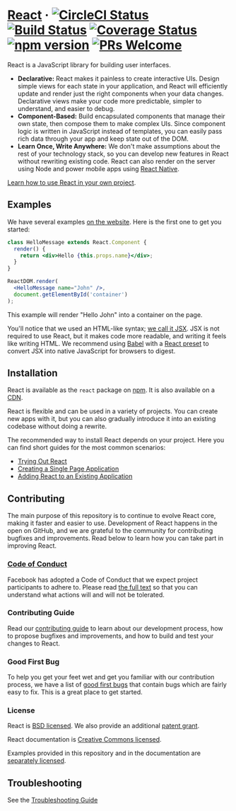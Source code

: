 # [React](https://facebook.github.io/react/) &middot; [![CircleCI Status](https://circleci.com/gh/facebook/react.svg?style=shield&circle-token=:circle-token)](https://circleci.com/gh/facebook/react) [![Build Status](https://img.shields.io/travis/facebook/react/master.svg?style=flat)](https://travis-ci.org/facebook/react) [![Coverage Status](https://img.shields.io/coveralls/facebook/react/master.svg?style=flat)](https://coveralls.io/github/facebook/react?branch=master) [![npm version](https://img.shields.io/npm/v/react.svg?style=flat)](https://www.npmjs.com/package/react) [![PRs Welcome](https://img.shields.io/badge/PRs-welcome-brightgreen.svg)](CONTRIBUTING.md#pull-requests)

React is a JavaScript library for building user interfaces.

* **Declarative:** React makes it painless to create interactive UIs. Design simple views for each state in your application, and React will efficiently update and render just the right components when your data changes. Declarative views make your code more predictable, simpler to understand, and easier to debug.
* **Component-Based:** Build encapsulated components that manage their own state, then compose them to make complex UIs. Since component logic is written in JavaScript instead of templates, you can easily pass rich data through your app and keep state out of the DOM.
* **Learn Once, Write Anywhere:** We don't make assumptions about the rest of your technology stack, so you can develop new features in React without rewriting existing code. React can also render on the server using Node and power mobile apps using [React Native](https://facebook.github.io/react-native/).

[Learn how to use React in your own project](https://facebook.github.io/react/docs/getting-started.html).

## Examples

We have several examples [on the website](https://facebook.github.io/react/). Here is the first one to get you started:

```jsx
class HelloMessage extends React.Component {
  render() {
    return <div>Hello {this.props.name}</div>;
  }
}

ReactDOM.render(
  <HelloMessage name="John" />,
  document.getElementById('container')
);
```

This example will render "Hello John" into a container on the page.

You'll notice that we used an HTML-like syntax; [we call it JSX](https://facebook.github.io/react/docs/introducing-jsx.html). JSX is not required to use React, but it makes code more readable, and writing it feels like writing HTML. We recommend using [Babel](http://babeljs.io/) with a [React preset](https://babeljs.io/docs/plugins/preset-react/) to convert JSX into native JavaScript for browsers to digest.

## Installation

React is available as the `react` package on [npm](https://www.npmjs.com/). It is also available on a [CDN](https://facebook.github.io/react/docs/installation.html#using-a-cdn).

React is flexible and can be used in a variety of projects. You can create new apps with it, but you can also gradually introduce it into an existing codebase without doing a rewrite.

The recommended way to install React depends on your project. Here you can find short guides for the most common scenarios:

* [Trying Out React](https://facebook.github.io/react/docs/installation.html#trying-out-react)
* [Creating a Single Page Application](https://facebook.github.io/react/docs/installation.html#creating-a-single-page-application)
* [Adding React to an Existing Application](https://facebook.github.io/react/docs/installation.html#adding-react-to-an-existing-application)

## Contributing

The main purpose of this repository is to continue to evolve React core, making it faster and easier to use. Development of React happens in the open on GitHub, and we are grateful to the community for contributing bugfixes and improvements. Read below to learn how you can take part in improving React.

### [Code of Conduct](https://code.facebook.com/codeofconduct)

Facebook has adopted a Code of Conduct that we expect project participants to adhere to. Please read [the full text](https://code.facebook.com/codeofconduct) so that you can understand what actions will and will not be tolerated.

### Contributing Guide

Read our [contributing guide](https://facebook.github.io/react/contributing/how-to-contribute.html) to learn about our development process, how to propose bugfixes and improvements, and how to build and test your changes to React.

### Good First Bug

To help you get your feet wet and get you familiar with our contribution process, we have a list of [good first bugs](https://github.com/facebook/react/labels/good%20first%20bug) that contain bugs which are fairly easy to fix. This is a great place to get started.

### License

React is [BSD licensed](./LICENSE). We also provide an additional [patent grant](./PATENTS).

React documentation is [Creative Commons licensed](./LICENSE-docs).

Examples provided in this repository and in the documentation are [separately licensed](./LICENSE-examples).

## Troubleshooting
See the [Troubleshooting Guide](https://github.com/facebook/react/wiki/Troubleshooting)
